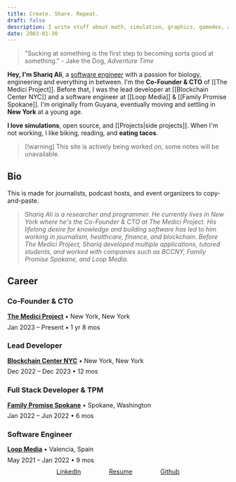 ```yaml
---
title: Create. Share. Repeat.
draft: false
description: I write stuff about math, simulation, graphics, gamedev, and programming.
date: 2003-01-30
---
```

> "Sucking at something is the first step to becoming sorta good at something." \- Jake the Dog, *Adventure Time*

**Hey, I'm Shariq Ali**, a <a href="https://github.com/shariqali-dev" target="_blank">software engineer</a> with a passion for biology, engineering and everything in between. I'm the **Co-Founder & CTO** of [[The Medici Project]]. Before that, I was the lead developer at [[Blockchain Center NYC]] and a software engineer at [[Loop Media]] & [[Family Promise Spokane]]. I'm originally from Guyana, eventually moving and settling in **New York** at a young age.

**I love simulations**, open source, and [[Projects|side projects]]. When I'm not working, I like biking, reading, and **eating tacos**. 

> [!warning] This site is actively being worked on, some notes will be unavailable.
## Bio
This is made for journalists, podcast hosts, and event organizers to copy-and-paste.

> *Shariq Ali is a researcher and programmer. He currently lives in New York where he's the Co-Founder & CTO at The Medici Project. His lifelong desire for knowledge and building software has led to him working in journalism, healthcare,  finance, and blockchain. Before The Medici Project, Shariq developed multiple applications, tutored students, and worked with companies such as BCCNY, Family Promise Spokane, and Loop Media.*


## Career
### Co-Founder & CTO
<p style="margin: 0.5rem auto; line-height: 1.2;"><u><b><a href="./Career/The Medici Project" class="internal-link">The Medici Project</a></b></u> • New York, New York</p>
<p style="margin: 0.5rem auto; line-height: 1.2;">Jan 2023 – Present • 1 yr 8 mos</p>

### Lead Developer
<p style="margin: 0.5rem auto; line-height: 1.2;"><u><b><a href="./Career/Blockchain-Center-NYC" class="internal-link">Blockchain Center NYC</a></b></u> • New York, New York</p>
<p style="margin: 0.5rem auto; line-height: 1.2;">Dec 2022 – Dec 2023 • 12 mos</p>

### Full Stack Developer & TPM
<p style="margin: 0.5rem auto; line-height: 1.2;"><u><b><a href="./Career/Family Promise Spokane" class="internal-link">Family Promise Spokane</a></b></u> • Spokane, Washington</p>
<p style="margin: 0.5rem auto; line-height: 1.2;">Jan 2022 – Jun 2022 • 6 mos</p>

### Software Engineer
<p style="margin: 0.5rem auto; line-height: 1.2;"><u><b><a href="./Career/Loop Media" class="internal-link">Loop Media</a></b></u> • Valencia, Spain</p>
<p style="margin: 0.5rem auto; line-height: 1.2;">May 2021 – Jan 2022 • 9 mos</p>

<div style="display: flex; justify-content: center; gap: 4rem;"> <a href="https://www.linkedin.com/in/shariqali-dev/" target="_blank" class="external-link">LinkedIn</a> <a href="https://drive.google.com/file/d/1eWG0u6INKB9rDnMUa5vJ3-wHViJOorjv/view" target="_blank" class="external-link">Resume</a> <a href="https://github.com/shariqali-dev" target="_blank" class="external-link">Github</a> </div>

